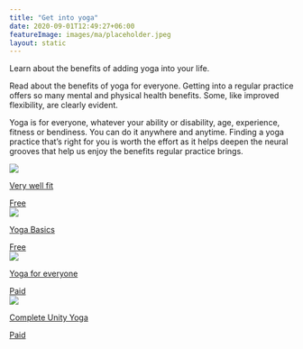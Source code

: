 ```yaml
---
title: "Get into yoga"
date: 2020-09-01T12:49:27+06:00
featureImage: images/ma/placeholder.jpeg
layout: static
---
```


Learn about the benefits of adding yoga into your life.

Read about the benefits of yoga for everyone. Getting into a regular practice offers so many mental and physical health benefits. Some, like improved flexibility, are clearly evident.

Yoga is for everyone, whatever your ability or disability, age, experience, fitness or bendiness. You can do it anywhere and anytime. Finding a yoga practice that’s right for you is worth the effort as it helps deepen the neural grooves that help us enjoy the benefits regular practice brings.

<a class="ma-link" href="https://www.verywellfit.com/top-health-benefits-of-yoga-3566733"><div class="ma-card ma-card-Health"><div class="ma-icon"><img src ="/images/icon-check.png"/></div><div class="ma-name"><p>Very well fit</p></div><div class="ma-paid-text"><span>Free</span></div></div></a><a class="ma-link" href="https://www.yogabasics.com/practice/yoga-for-beginners/#:~:text=After%20you%E2%80%99ve%20found%20a%20style%2C%20teacher%2C%20and%20yoga,study%20to%20learn%20more%20about%20yoga%20More%20items"><div class="ma-card ma-card-Health"><div class="ma-icon"><img src ="/images/icon-check.png"/></div><div class="ma-name"><p>Yoga Basics</p></div><div class="ma-paid-text"><span>Free</span></div></div></a><a class="ma-link" href="https://yogaforeveryone.tv/"><div class="ma-card ma-card-Health"><div class="ma-icon"><img src ="/images/icon-pound.png"/></div><div class="ma-name"><p>Yoga for everyone</p></div><div class="ma-paid-text"><span>Paid</span></div></div></a><a class="ma-link" href="https://www.awin1.com/cread.php?awinmid=29057&awinaffid=1198638&ued=https%3A%2F%2Fcompleteunityyoga.com%2F"><div class="ma-card ma-card-Health"><div class="ma-icon"><img src ="/images/icon-pound.png"/></div><div class="ma-name"><p>Complete Unity Yoga</p></div><div class="ma-paid-text"><span>Paid</span></div></div></a>  

<br/><br/>






